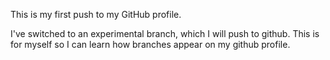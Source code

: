 This is my first push to my GitHub profile.

I've switched to an experimental branch, which I will push to github.
This is for myself so I can learn how branches appear on my github profile.
